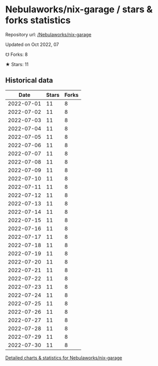 # Nebulaworks/nix-garage / stars & forks statistics

Repository url: [/Nebulaworks/nix-garage](https://github.com/Nebulaworks/nix-garage)

Updated on Oct 2022, 07

☋ Forks: 8

★ Stars: 11

## Historical data
| Date | Stars | Forks |
|------|-------|-------|
| 2022-07-01 | 11 | 8 | 
| 2022-07-02 | 11 | 8 | 
| 2022-07-03 | 11 | 8 | 
| 2022-07-04 | 11 | 8 | 
| 2022-07-05 | 11 | 8 | 
| 2022-07-06 | 11 | 8 | 
| 2022-07-07 | 11 | 8 | 
| 2022-07-08 | 11 | 8 | 
| 2022-07-09 | 11 | 8 | 
| 2022-07-10 | 11 | 8 | 
| 2022-07-11 | 11 | 8 | 
| 2022-07-12 | 11 | 8 | 
| 2022-07-13 | 11 | 8 | 
| 2022-07-14 | 11 | 8 | 
| 2022-07-15 | 11 | 8 | 
| 2022-07-16 | 11 | 8 | 
| 2022-07-17 | 11 | 8 | 
| 2022-07-18 | 11 | 8 | 
| 2022-07-19 | 11 | 8 | 
| 2022-07-20 | 11 | 8 | 
| 2022-07-21 | 11 | 8 | 
| 2022-07-22 | 11 | 8 | 
| 2022-07-23 | 11 | 8 | 
| 2022-07-24 | 11 | 8 | 
| 2022-07-25 | 11 | 8 | 
| 2022-07-26 | 11 | 8 | 
| 2022-07-27 | 11 | 8 | 
| 2022-07-28 | 11 | 8 | 
| 2022-07-29 | 11 | 8 | 
| 2022-07-30 | 11 | 8 | 


[Detailed charts & statistics for Nebulaworks/nix-garage](https://reviewgithub.com/rep/Nebulaworks/nix-garage)
